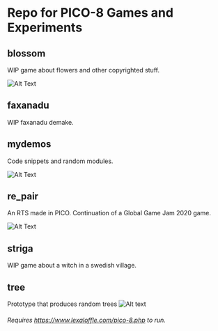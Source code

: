 # Repo for PICO-8 Games and Experiments  

## blossom
WIP game about flowers and other copyrighted stuff.

![Alt Text](https://i.imgur.com/3pTLQYw.gif)

## faxanadu
WIP faxanadu demake.

## mydemos
Code snippets and random modules.

![Alt Text](https://i.imgur.com/GGHLjlG.gif)

## re_pair
An RTS made in PICO. Continuation of a Global Game Jam 2020 game.

![Alt Text](https://imgur.com/wLh5zmA.gif)

## striga
WIP game about a witch in a swedish village. 

## tree
Prototype that produces random trees
![Alt text](https://i.imgur.com/nN0taJn.gif)
  
###### Requires https://www.lexaloffle.com/pico-8.php to run.
